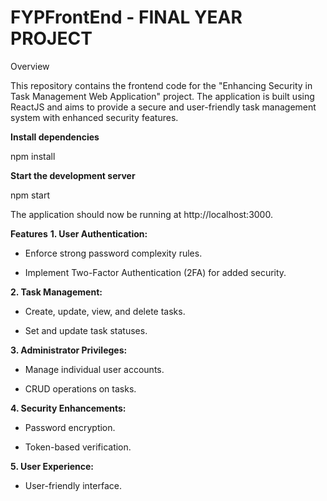 # FYPFrontEnd - FINAL YEAR PROJECT

Overview

This repository contains the frontend code for the "Enhancing Security in Task Management Web Application" project. The application is built using ReactJS and aims to provide a secure and user-friendly task management system with enhanced security features. 

**Install dependencies**

npm install

**Start the development server**

npm start

The application should now be running at http://localhost:3000.

**Features**
**1. User Authentication:**

- Enforce strong password complexity rules.

- Implement Two-Factor Authentication (2FA) for added security.


**2. Task Management:**

- Create, update, view, and delete tasks.

- Set and update task statuses.


**3. Administrator Privileges:**

- Manage individual user accounts.

- CRUD operations on tasks.


**4. Security Enhancements:**

- Password encryption.

- Token-based verification.


**5. User Experience:**

- User-friendly interface.
